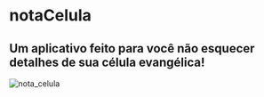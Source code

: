 # notaCelula

## Um aplicativo feito para você não esquecer detalhes de sua célula evangélica!



![nota_celula](https://user-images.githubusercontent.com/3237047/59264478-9269f780-8c19-11e9-89bc-8e2a2c3a3716.png)
